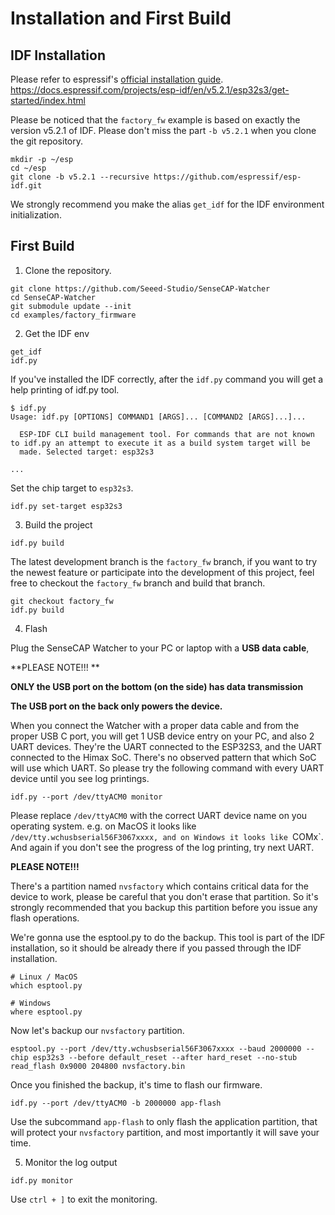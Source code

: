 # Installation and First Build

## IDF Installation

Please refer to espressif's [official installation guide](https://docs.espressif.com/projects/esp-idf/en/v5.2.1/esp32s3/get-started/index.html).
https://docs.espressif.com/projects/esp-idf/en/v5.2.1/esp32s3/get-started/index.html

Please be noticed that the `factory_fw` example is based on exactly the version v5.2.1 of IDF. Please don't miss the part `-b v5.2.1` when you clone the git repository.
```
mkdir -p ~/esp
cd ~/esp
git clone -b v5.2.1 --recursive https://github.com/espressif/esp-idf.git
```
We strongly recommend you make the alias `get_idf` for the IDF environment initialization.

## First Build

1. Clone the repository.

```
git clone https://github.com/Seeed-Studio/SenseCAP-Watcher
cd SenseCAP-Watcher
git submodule update --init
cd examples/factory_firmware
```

2. Get the IDF env

```
get_idf
idf.py
```

If you've installed the IDF correctly, after the `idf.py` command you will get a help printing of idf.py tool.

```
$ idf.py
Usage: idf.py [OPTIONS] COMMAND1 [ARGS]... [COMMAND2 [ARGS]...]...

  ESP-IDF CLI build management tool. For commands that are not known to idf.py an attempt to execute it as a build system target will be
  made. Selected target: esp32s3

...

```

Set the chip target to `esp32s3`.

```
idf.py set-target esp32s3
```

3. Build the project

```
idf.py build
```

The latest development branch is the `factory_fw` branch, if you want to try the newest feature or participate into the development of this project, feel free to checkout the `factory_fw` branch and build that branch.

```
git checkout factory_fw
idf.py build
```

4. Flash

Plug the SenseCAP Watcher to your PC or laptop with a **USB data cable**, 

**PLEASE NOTE!!! **

**ONLY the USB port on the bottom (on the side) has data transmission**

**The USB port on the back only powers the device.**

When you connect the Watcher with a proper data cable and from the proper USB C port, you will get 1 USB device entry on your PC, and also 2 UART devices. They're the UART connected to the ESP32S3, and the UART connected to the Himax SoC. There's no observed pattern that which SoC will use which UART. So please try the following command with every UART device until you see log printings. 

```
idf.py --port /dev/ttyACM0 monitor
```

Please replace `/dev/ttyACM0` with the correct UART device name on you operating system. e.g. on MacOS it looks like `/dev/tty.wchusbserial56F3067xxxx, and on Windows it looks like `COMx`. And again if you don't see the progress of the log printing, try next UART.



**PLEASE NOTE!!!**

There's a partition named `nvsfactory` which contains critical data for the device to work, please be careful that you don't erase that partition. So it's strongly recommended that you backup this partition before you issue any flash operations.



We're gonna use the esptool.py to do the backup. This tool is part of the IDF installation, so it should be already there if you passed through the IDF installation.

```
# Linux / MacOS
which esptool.py

# Windows
where esptool.py
```

Now let's backup our `nvsfactory` partition.

```
esptool.py --port /dev/tty.wchusbserial56F3067xxxx --baud 2000000 --chip esp32s3 --before default_reset --after hard_reset --no-stub read_flash 0x9000 204800 nvsfactory.bin
```

Once you finished the backup, it's time to flash our firmware.

```
idf.py --port /dev/ttyACM0 -b 2000000 app-flash
```

Use the subcommand `app-flash` to only flash the application partition, that will protect your `nvsfactory` partition, and most importantly it will save your time.



5. Monitor the log output

```
idf.py monitor
```

Use `ctrl + ]` to exit the monitoring.









